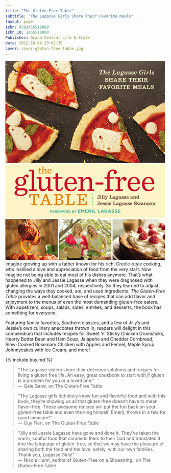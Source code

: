 ```yaml
---
title: "The Gluten-Free Table"
subtitle: "The Lagasse Girls Share Their Favorite Meals"
layout: page
isbn: 9781455516889
isbn_10: 1455516880
Publisher: Grand Central Life & Style
date: 2012-10-09 23:02:35
cover: cover-gluten-free-table.jpg
---
```

![](/static/images/cover-gluten-free-table.jpg) Imagine growing up with a father known for his rich, Creole-style cooking, who instilled a love and appreciation of food from the very start. Now imagine not being able to eat most of his dishes anymore. That’s what happened to Jilly and Jessie Lagasse when they were diagnosed with gluten allergies in 2001 and 2004, respectively. So they learned to adjust, changing the ways they cooked, ate, and used ingredients. *The Gluten-Free Table* provides a well-balanced base of recipes that can add flavor and enjoyment to the menus of even the most demanding gluten-free eaters. With appetizers, soups, salads, sides, entrées, and desserts, the book has something for everyone.

Featuring family favorites, Southern classics, and a few of Jilly’s and Jessie’s own culinary anecdotes thrown in, readers will delight in this compendium that includes recipes for Sweet ‘n’ Sticky Chicken Drumsticks, Hearty Butter Bean and Ham Soup, Jalapeño and Cheddar Cornbread, Slow-Cooked Rosemary Chicken with Apples and Fennel, Maple Syrup Johnnycakes with Ice Cream, and more!


{% include buy.md %}

> “The Lagasse sisters share their delicious solutions and recipes for living a gluten free life. An easy, great cookbook to start with if gluten is a problem for you or a loved one.”  
— Gale Gand, on The Gluten-Free Table

> “The Lagasse girls definitely know fun and flavorful food and with this book, they’re showing us all that gluten-free doesn’t have to mean flavor-free. These awesome recipes will put the fun back on your gluten-free table and even the king himself, Emeril, throws in a few for good measure!”  
— Guy Fieri, on The Gluten-Free Table

> “Jilly and Jessie Lagasse have gone and done it. They’ve taken the warm, soulful food that connects them to their Dad and translated it into the language of gluten-free, so that we may have the pleasure of sharing both the food and the love, safely, with our own families. Thank you, Lagasse Girls!”  
— Nicole Hunn, author of Gluten-Free on a Shoestring , on The Gluten-Free Table

